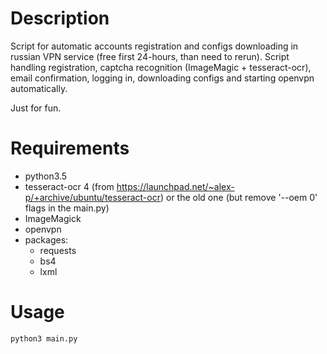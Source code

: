 # Description

Script for automatic accounts registration and configs downloading in russian VPN service (free first 24-hours, than need to rerun). Script handling registration,
captcha recognition (ImageMagic + tesseract-ocr), email confirmation, logging in,
downloading configs and starting openvpn automatically.

Just for fun.

# Requirements

* python3.5
* tesseract-ocr 4 (from https://launchpad.net/~alex-p/+archive/ubuntu/tesseract-ocr) or the old one (but remove '--oem 0' flags in the main.py)
* ImageMagick
* openvpn
* packages:
    * requests
    * bs4
    * lxml

# Usage

``` python3 main.py ```